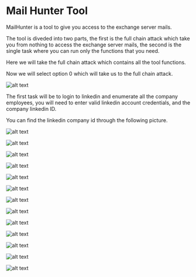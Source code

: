 # Mail Hunter Tool

MailHunter is a tool to give you access to the exchange server mails.

The tool is diveded into two parts, the first is the full chain attack which take you from nothing to access the exchange server mails, the second is the single task where you can run only the functions that you need.

Here we will take the full chain attack which contains all the tool functions.

Now we will select option 0 which will take us to the full chain attack.

![alt text](https://github.com/hassan0x/resources/raw/main/Screenshot_0.png?raw=true)

The first task will be to login to linkedin and enumerate all the company employees, you will need to enter valid linkedin account credentials, and the company linkedin ID.

You can find the linkedin company id through the following picture.

![alt text](https://github.com/hassan0x/resources/raw/main/Screenshot_13.png?raw=true)

![alt text](https://github.com/hassan0x/resources/raw/main/Screenshot_1.png?raw=true)



![alt text](https://github.com/hassan0x/resources/raw/main/Screenshot_2.png?raw=true)

![alt text](https://github.com/hassan0x/resources/raw/main/Screenshot_3.png?raw=true)

![alt text](https://github.com/hassan0x/resources/raw/main/Screenshot_4.png?raw=true)

![alt text](https://github.com/hassan0x/resources/raw/main/Screenshot_5.png?raw=true)

![alt text](https://github.com/hassan0x/resources/raw/main/Screenshot_6.png?raw=true)

![alt text](https://github.com/hassan0x/resources/raw/main/Screenshot_7.png?raw=true)

![alt text](https://github.com/hassan0x/resources/raw/main/Screenshot_8.png?raw=true)

![alt text](https://github.com/hassan0x/resources/raw/main/Screenshot_9.png?raw=true)

![alt text](https://github.com/hassan0x/resources/raw/main/Screenshot_10.png?raw=true)

![alt text](https://github.com/hassan0x/resources/raw/main/Screenshot_11.png?raw=true)

![alt text](https://github.com/hassan0x/resources/raw/main/Screenshot_12.png?raw=true)
